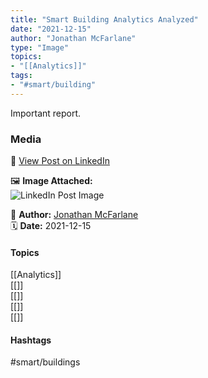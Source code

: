 ```yaml
---
title: "Smart Building Analytics Analyzed"  
date: "2021-12-15"  
author: "Jonathan McFarlane"  
type: "Image"  
topics:  
- "[[Analytics]]"  
tags:  
- "#smart/building" 
---
```



Important report.

### Media

🔗 [View Post on LinkedIn](https://www.linkedin.com/feed/update/urn:li:activity:6877005065597595648)  
  
🖼 **Image Attached:**  
![LinkedIn Post Image](https://media.licdn.com/dms/image/v2/C4E22AQGnOhuATT7wYA/feedshare-shrink_800/feedshare-shrink_800/0/1639578527350?e=1744848000&v=beta&t=kofk5NeP4njVbTD3tknD98Fb490lLuJ4WqwRHRhBNL8)  
  
👤 **Author:** [Jonathan McFarlane](https://www.linkedin.com/in/jonathanmcfarlane/)  
🗓️ **Date:** 2021-12-15

#### Topics

[[Analytics]]  
[[]]  
[[]]  
[[]]  
[[]]

#### Hashtags

#smart/buildings 